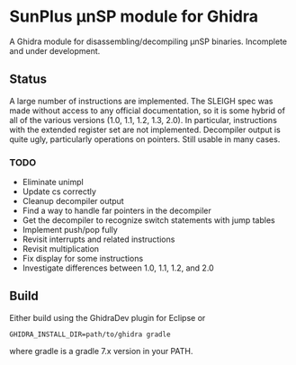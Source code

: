 # SunPlus µnSP module for Ghidra

A Ghidra module for disassembling/decompiling µnSP binaries. Incomplete and under development.

## Status
A large number of instructions are implemented. The SLEIGH spec was made without access to any official documentation, so it is some hybrid of all of the various versions (1.0, 1.1, 1.2, 1.3, 2.0). In particular, instructions with the extended register set are not implemented. Decompiler output is quite ugly, particularly operations on pointers. Still usable in many cases.

### TODO
- Eliminate unimpl
- Update cs correctly
- Cleanup decompiler output
- Find a way to handle far pointers in the decompiler
- Get the decompiler to recognize switch statements with jump tables
- Implement push/pop fully
- Revisit interrupts and related instructions
- Revisit multiplication
- Fix display for some instructions
- Investigate differences between 1.0, 1.1, 1.2, and 2.0

## Build
Either build using the GhidraDev plugin for Eclipse
or
```
GHIDRA_INSTALL_DIR=path/to/ghidra gradle
```
where gradle is a gradle 7.x version in your PATH.